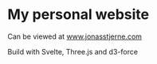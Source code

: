 # My personal website

Can be viewed at www.jonasstjerne.com

Build with Svelte, Three.js and d3-force

